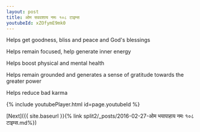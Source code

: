 ```yaml
---
layout: post
title: ओम सववशाय नमः १०८ टाइम्स
youtubeId: xZOfymE9mk0
---
```

 
 
Helps get goodness, bliss and peace and God's blessings
 
Helps remain focused, help generate inner energy 
 
Helps boost physical and mental health 
 
Helps remain grounded and generates a sense of gratitude towards the greater power 
 
Helps reduce bad karma
 
 
 
 


{% include youtubePlayer.html id=page.youtubeId %}
 
[Next]({{ site.baseurl }}{% link  split2/_posts/2016-02-27-ओम भयापाहाय नमः १०८ टाइम्स.md%})
 
